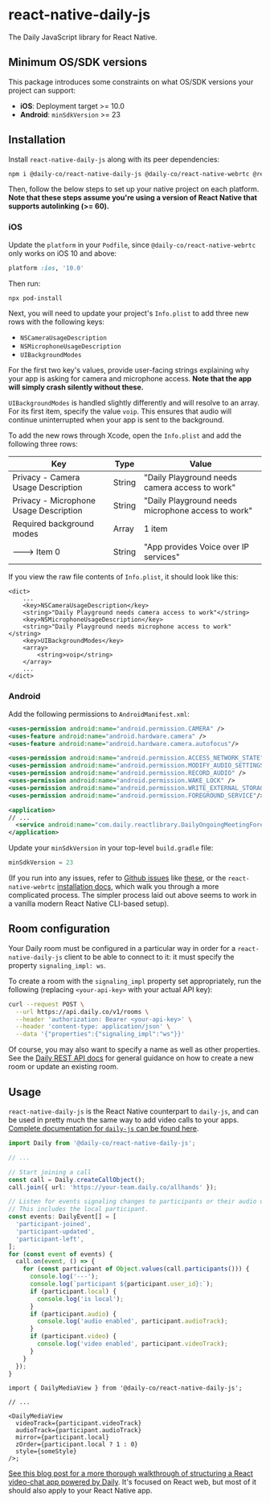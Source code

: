# react-native-daily-js

The Daily JavaScript library for React Native.

## Minimum OS/SDK versions

This package introduces some constraints on what OS/SDK versions your project can support:

- **iOS**: Deployment target >= 10.0
- **Android**: `minSdkVersion` >= 23

## Installation

Install `react-native-daily-js` along with its peer dependencies:

```bash
npm i @daily-co/react-native-daily-js @daily-co/react-native-webrtc @react-native-community/async-storage react-native-background-timer
```

Then, follow the below steps to set up your native project on each platform. **Note that these steps assume you're using a version of React Native that supports autolinking (>= 60).**

### iOS

Update the `platform` in your `Podfile`, since `@daily-co/react-native-webrtc` only works on iOS 10 and above:

```ruby
platform :ios, '10.0'
```

Then run:

```bash
npx pod-install
```

Next, you will need to update your project's `Info.plist` to add three new rows with the following keys:

- `NSCameraUsageDescription`
- `NSMicrophoneUsageDescription`
- `UIBackgroundModes`

For the first two key's values, provide user-facing strings explaining why your app is asking for camera and microphone access. **Note that the app will simply crash silently without these.**

`UIBackgroundModes` is handled slightly differently and will resolve to an array. For its first item, specify the value `voip`. This ensures that audio will continue uninterrupted when your app is sent to the background.

To add the new rows through Xcode, open the `Info.plist` and add the following three rows:

| Key                                    | Type   | Value                                              |
| -------------------------------------- | ------ | -------------------------------------------------- |
| Privacy - Camera Usage Description     | String | "Daily Playground needs camera access to work"     |
| Privacy - Microphone Usage Description | String | "Daily Playground needs microphone access to work" |
| Required background modes              | Array  | 1 item                                             |
| ---> Item 0                            | String | "App provides Voice over IP services"              |

If you view the raw file contents of `Info.plist`, it should look like this:

```
<dict>
    ...
    <key>NSCameraUsageDescription</key>
    <string>"Daily Playground needs camera access to work"</string>
    <key>NSMicrophoneUsageDescription</key>
    <string>"Daily Playground needs microphone access to work"</string>
    <key>UIBackgroundModes</key>
    <array>
        <string>voip</string>
    </array>
    ...
</dict>
```

### Android

Add the following permissions to `AndroidManifest.xml`:

```xml
<uses-permission android:name="android.permission.CAMERA" />
<uses-feature android:name="android.hardware.camera" />
<uses-feature android:name="android.hardware.camera.autofocus"/>

<uses-permission android:name="android.permission.ACCESS_NETWORK_STATE"/>
<uses-permission android:name="android.permission.MODIFY_AUDIO_SETTINGS" />
<uses-permission android:name="android.permission.RECORD_AUDIO" />
<uses-permission android:name="android.permission.WAKE_LOCK" />
<uses-permission android:name="android.permission.WRITE_EXTERNAL_STORAGE"/>
<uses-permission android:name="android.permission.FOREGROUND_SERVICE"/>

<application>
// ...
  <service android:name="com.daily.reactlibrary.DailyOngoingMeetingForegroundService"/>
</application>
```

Update your `minSdkVersion` in your top-level `build.gradle` file:

```groovy
minSdkVersion = 23
```

(If you run into any issues, refer to [Github issues](https://github.com/react-native-webrtc/react-native-webrtc/issues/720) like [these](https://github.com/jitsi/jitsi-meet/issues/4778), or the `react-native-webrtc` [installation docs](https://github.com/react-native-webrtc/react-native-webrtc/blob/master/Documentation/AndroidInstallation.md), which walk you through a more complicated process. The simpler process laid out above seems to work in a vanilla modern React Native CLI-based setup).

## Room configuration

Your Daily room must be configured in a particular way in order for a `react-native-daily-js` client to be able to connect to it: it must specify the property `signaling_impl: ws`.

To create a room with the `signaling_impl` property set appropriately, run the following (replacing `<your-api-key>` with your actual API key):

```bash
curl --request POST \
  --url https://api.daily.co/v1/rooms \
  --header 'authorization: Bearer <your-api-key>' \
  --header 'content-type: application/json' \
  --data '{"properties":{"signaling_impl":"ws"}}'
```

Of course, you may also want to specify a name as well as other properties. See the [Daily REST API docs](https://docs.daily.co/reference#rooms) for general guidance on how to create a new room or update an existing room.

## Usage

`react-native-daily-js` is the React Native counterpart to `daily-js`, and can be used in pretty much the same way to add video calls to your apps. [Complete documentation for `daily-js` can be found here](https://docs.daily.co/reference#using-the-dailyco-front-end-library).

```ts
import Daily from '@daily-co/react-native-daily-js';

// ...

// Start joining a call
const call = Daily.createCallObject();
call.join({ url: 'https://your-team.daily.co/allhands' });

// Listen for events signaling changes to participants or their audio or video.
// This includes the local participant.
const events: DailyEvent[] = [
  'participant-joined',
  'participant-updated',
  'participant-left',
];
for (const event of events) {
  call.on(event, () => {
    for (const participant of Object.values(call.participants())) {
      console.log('---');
      console.log(`participant ${participant.user_id}:`);
      if (participant.local) {
        console.log('is local');
      }
      if (participant.audio) {
        console.log('audio enabled', participant.audioTrack);
      }
      if (participant.video) {
        console.log('video enabled', participant.videoTrack);
      }
    }
  });
}
```

```tsx
import { DailyMediaView } from '@daily-co/react-native-daily-js';

// ...

<DailyMediaView
  videoTrack={participant.videoTrack}
  audioTrack={participant.audioTrack}
  mirror={participant.local}
  zOrder={participant.local ? 1 : 0}
  style={someStyle}
/>;
```

[See this blog post for a more thorough walkthrough of structuring a React video-chat app powered by Daily](https://www.daily.co/blog/building-a-custom-video-chat-app-with-react). It's focused on React web, but most of it should also apply to your React Native app.
